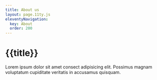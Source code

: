 ```yaml
---
title: About us
layout: page.11ty.js
eleventyNavigation:
  key: About
  order: 200
---
```


# {{title}}

Lorem ipsum dolor sit amet consect adipisicing elit. Possimus magnam voluptatum cupiditate veritatis in accusamus quisquam.
